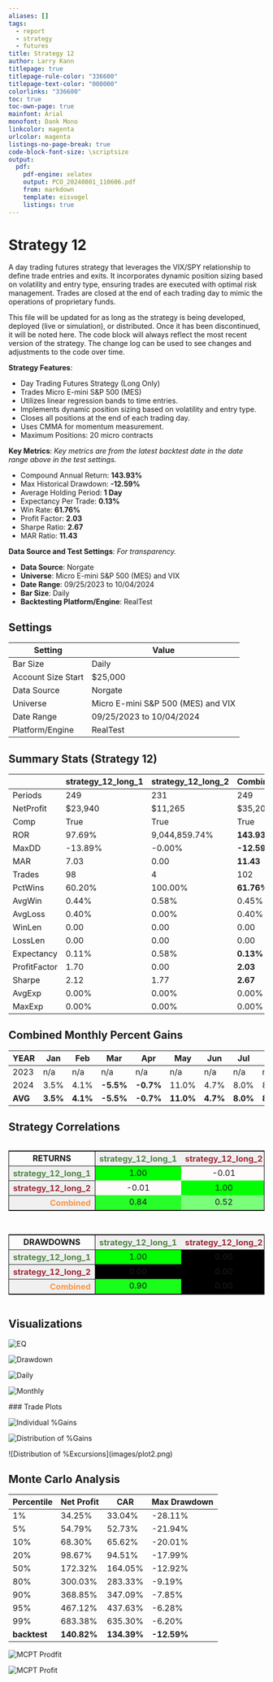 ```yaml
---
aliases: []
tags: 
  - report
  - strategy
  - futures
title: Strategy 12
author: Larry Kann
titlepage: true
titlepage-rule-color: "336600"
titlepage-text-color: "000000"
colorlinks: "336600"
toc: true
toc-own-page: true
mainfont: Arial
monofont: Dank Mono
linkcolor: magenta
urlcolor: magenta
listings-no-page-break: true
code-block-font-size: \scriptsize
output:
  pdf:
    pdf-engine: xelatex
    output: PCO_20240801_110606.pdf
    from: markdown
    template: eisvogel
    listings: true
---
```

# Strategy 12

A day trading futures strategy that leverages the VIX/SPY relationship to define trade entries and exits. It incorporates dynamic position sizing based on volatility and entry type, ensuring trades are executed with optimal risk management. Trades are closed at the end of each trading day to mimic the operations of proprietary funds.

This file will be updated for as long as the strategy is being developed, deployed (live or simulation), or distributed. Once it has been discontinued, it will be noted here. The code block will always reflect the most recent version of the strategy. The change log can be used to see changes and adjustments to the code over time.

**Strategy Features**:

- Day Trading Futures Strategy (Long Only)
- Trades Micro E-mini S&P 500 (MES)
- Utilizes linear regression bands to time entries.
- Implements dynamic position sizing based on volatility and entry type.
- Closes all positions at the end of each trading day.
- Uses CMMA for momentum measurement.
- Maximum Positions: 20 micro contracts

**Key Metrics**: _Key metrics are from the latest backtest date in the date range above in the test settings._

- Compound Annual Return: **143.93%**
- Max Historical Drawdown: **-12.59%**
- Average Holding Period: **1 Day**
- Expectancy Per Trade: **0.13%**
- Win Rate: **61.76%**
- Profit Factor: **2.03**
- Sharpe Ratio: **2.67**
- MAR Ratio: **11.43**

**Data Source and Test Settings**: _For transparency._

- **Data Source**: Norgate
- **Universe**: Micro E-mini S&P 500 (MES) and VIX
- **Date Range**: 09/25/2023 to 10/04/2024
- **Bar Size**: Daily
- **Backtesting Platform/Engine**: RealTest

## Settings

| Setting            | Value                                        |
| ------------------ | -------------------------------------------- |
| Bar Size           | Daily                                        |
| Account Size Start | $25,000                                      |
| Data Source        | Norgate                                      |
| Universe           | Micro E-mini S&P 500 (MES) and VIX           |
| Date Range         | 09/25/2023 to 10/04/2024                     |
| Platform/Engine    | RealTest                                     |

## Summary Stats (Strategy 12)

|              | strategy_12_long_1 | strategy_12_long_2 | Combined    |
| ------------ | ------------------ | ------------------ | ----------- |
| Periods      | 249                | 231                | 249         |
| NetProfit    | $23,940            | $11,265            | $35,205     |
| Comp         | True               | True               | True        |
| ROR          | 97.69%             | 9,044,859.74%      | **143.93%** |
| MaxDD        | -13.89%            | -0.00%             | **-12.59%** |
| MAR          | 7.03               | 0.00               | **11.43**   |
| Trades       | 98                 | 4                  | 102         |
| PctWins      | 60.20%             | 100.00%            | **61.76%**  |
| AvgWin       | 0.44%              | 0.58%              | 0.45%       |
| AvgLoss      | 0.40%              | 0.00%              | 0.40%       |
| WinLen       | 0.00               | 0.00               | 0.00        |
| LossLen      | 0.00               | 0.00               | 0.00        |
| Expectancy   | 0.11%              | 0.58%              | **0.13%**   |
| ProfitFactor | 1.70               | 0.00               | **2.03**    |
| Sharpe       | 2.12               | 1.77               | **2.67**    |
| AvgExp       | 0.00%              | 0.00%              | 0.00%       |
| MaxExp       | 0.00%              | 0.00%              | 0.00%       |

## Combined Monthly Percent Gains

| YEAR | Jan  | Feb  | Mar    | Apr    | May   | Jun  | Jul  | Aug  | Sep    | Oct    | Nov    | Dec    | **TOTAL** | MaxDD   |
| ---- | ---- | ---- | ------ | ------ | ----- | ---- | ---- | ---- | ------ | ------ | ------ | ------ | -------- | ------- |
| 2023 | n/a  | n/a  | n/a    | n/a    | n/a   | n/a  | n/a  | n/a  | 0.0%   | 13.8%  | 28.9%  | 19.5%  | **75.3%** | -3.8%   |
| 2024 | 3.5% | 4.1% | **-5.5%** | **-0.7%** | 11.0% | 4.7% | 8.0% | 8.5% | **-0.2%** | 0.0%   | n/a    | n/a    | **37.4%** | -12.6%  |
| **AVG** | **3.5%** | **4.1%** | **-5.5%** | **-0.7%** | **11.0%** | **4.7%** | **8.0%** | **8.5%** | **-0.1%** | **6.9%** | **28.9%** | **19.5%** | **56.3%** | **-8.2%** |

## Strategy Correlations

<p><div style='overflow-x:auto'><table class='w3-table' style='border:1px solid black'><tr style='border-bottom:1px solid black'><td style = 'border-right:1px solid black;text-align:center'><b>RETURNS</b></td>
<th scope='col' bgcolor=#F0F0F0 style='text-align:center;color:#4E8542'>strategy_12_long_1</th><th scope='col' bgcolor=#F0F0F0 style='text-align:center;color:#9F2936'>strategy_12_long_2</th><th scope='col' bgcolor=#F0F0F0 style='text-align:center;color:#F79646'>Combined</th></tr>
<tr><th scope='row' bgcolor=#F0F0F0 style='text-align:right;border-right:1px solid black;color:#4E8542'>strategy_12_long_1</th><td bgcolor=#00FF00 style='text-align:center'>1.00</td><td bgcolor=#FFFBFB style='text-align:center'>-0.01</td><td bgcolor=#28FF28 style='text-align:center'>0.84</td></tr>
<tr><th scope='row' bgcolor=#F0F0F0 style='text-align:right;border-right:1px solid black;color:#9F2936'>strategy_12_long_2</th><td bgcolor=#FFFBFB style='text-align:center'>-0.01</td><td bgcolor=#00FF00 style='text-align:center'>1.00</td><td bgcolor=#7AFF7A style='text-align:center'>0.52</td></tr>
<tr><th scope='row' bgcolor=#F0F0F0 style='text-align:right;border-right:1px solid black;color:#F79646'>Combined</th><td bgcolor=#28FF28 style='text-align:center'>0.84</td><td bgcolor=#7AFF7A style='text-align:center'>0.52</td><td bgcolor=#00FF00 style='text-align:center'>1.00</td></tr>
</table>
</div>

<!-- Add a blank line here to separate blocks -->

<p><div style='overflow-x:auto'><table class='w3-table' style='border:1px solid black'><tr style='border-bottom:1px solid black'><td style = 'border-right:1px solid black;text-align:center'><b>DRAWDOWNS</b></td>
<th scope='col' bgcolor=#F0F0F0 style='text-align:center;color:#4E8542'>strategy_12_long_1</th><th scope='col' bgcolor=#F0F0F0 style='text-align:center;color:#9F2936'>strategy_12_long_2</th><th scope='col' bgcolor=#F0F0F0 style='text-align:center;color:#F79646'>Combined</th></tr>
<tr><th scope='row' bgcolor=#F0F0F0 style='text-align:right;border-right:1px solid black;color:#4E8542'>strategy_12_long_1</th><td bgcolor=#00FF00 style='text-align:center'>1.00</td><td bgcolor=#000000 style='text-align:center'>0.00</td><td bgcolor=#19FF19 style='text-align:center'>0.90</td></tr>
<tr><th scope='row' bgcolor=#F0F0F0 style='text-align:right;border-right:1px solid black;color:#9F2936'>strategy_12_long_2</th><td bgcolor=#000000 style='text-align:center'>0.00</td><td bgcolor=#000000 style='text-align:center'>0.00</td><td bgcolor=#000000 style='text-align:center'>0.00</td></tr>
<tr><th scope='row' bgcolor=#F0F0F0 style='text-align:right;border-right:1px solid black;color:#F79646'>Combined</th><td bgcolor=#19FF19 style='text-align:center'>0.90</td><td bgcolor=#000000 style='text-align:center'>0.00</td><td bgcolor=#00FF00 style='text-align:center'>1.00</td></tr>
</table>
</div>

<!-- End of HTML block -->

## Visualizations


![EQ](images/graph2.png)


![Drawdown](images/graph3.png)
<div style="page-break-after: always;"></div>

![Daily](images/graph5.png)

![Monthly](images/graph7.png)
<div style="page-break-after: always;"></div>
### Trade Plots


![Individual %Gains](images/plot0.png)


![Distribution of %Gains](images/plot1.png)
<div style="page-break-after: always;"></div>
![Distribution of %Excursions](images/plot2.png)

## Monte Carlo Analysis

| Percentile | Net Profit | CAR      | Max Drawdown |
|------------|------------|----------|--------------|
| 1%         | 34.25%     | 33.04%   | -28.11%      |
| 5%         | 54.79%     | 52.73%   | -21.94%      |
| 10%        | 68.30%     | 65.62%   | -20.01%      |
| 20%        | 98.67%     | 94.51%   | -17.99%      |
| 50%        | 172.32%    | 164.05%  | -12.92%      |
| 80%        | 300.03%    | 283.33%  | -9.19%       |
| 90%        | 368.85%    | 347.09%  | -7.85%       |
| 95%        | 467.12%    | 437.63%  | -6.28%       |
| 99%        | 683.38%    | 635.30%  | -6.20%       |
| **backtest** | **140.82%** | **134.39%** | **-12.59%** |


![MCPT Prodfit](images/plot4.png)

![MCPT Profit](images/plot5.png)


